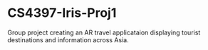 # CS4397-Iris-Proj1

Group project creating an AR travel applicataion displaying tourist destinations and information across Asia.